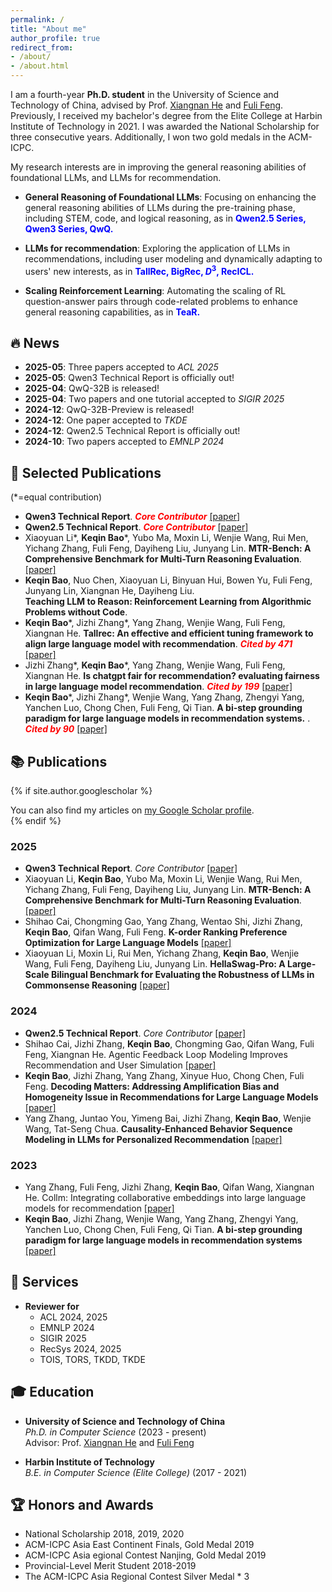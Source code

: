 ```yaml
---
permalink: /
title: "About me"
author_profile: true
redirect_from: 
- /about/
- /about.html
---
```

 
I am a fourth-year **Ph.D. student** in the University of Science and Technology of China, advised by Prof. [Xiangnan He](http://staff.ustc.edu.cn/~hexn/) and [Fuli Feng](https://fulifeng.github.io/).  Previously, I received my bachelor's degree from the Elite College at Harbin Institute of Technology in 2021. I was awarded the National Scholarship for three consecutive years. Additionally, I won two gold medals in the ACM-ICPC. 


My research interests are in improving the general reasoning abilities of foundational LLMs, and LLMs for recommendation.

- **General Reasoning of Foundational LLMs**: Focusing on enhancing the general reasoning abilities of LLMs during the pre-training phase, including STEM, code, and logical reasoning, as in <b style="color:blue">Qwen2.5 Series, Qwen3 Series, QwQ.</b>

- **LLMs for recommendation**: Exploring the application of LLMs in recommendations, including user modeling and dynamically adapting to users' new interests, as in <b style="color:blue">TallRec, BigRec, $D^3$, RecICL.</b>

- **Scaling Reinforcement Learning**: Automating the scaling of RL question-answer pairs through code-related problems to enhance general reasoning capabilities, as in <b style="color:blue">TeaR.</b>


##  **🔥 News**
- **2025-05**: Three papers accepted to *ACL 2025*
- **2025-05**: Qwen3 Technical Report is officially out!
- **2025-04**: QwQ-32B is released!
- **2025-04**: Two papers and one tutorial accepted to *SIGIR 2025*
- **2024-12**: QwQ-32B-Preview is released!
- **2024-12**: One paper accepted to *TKDE*
- **2024-12**: Qwen2.5 Technical Report is officially out!
- **2024-10**: Two papers accepted to *EMNLP 2024*


## **🚀 Selected Publications**
(*=equal contribution)
- **Qwen3 Technical Report**. <b style="color:red">*Core Contributor*</b> [[paper]](https://arxiv.org/pdf/2505.09388)
- **Qwen2.5 Technical Report**. <b style="color:red">*Core Contributor*</b> [[paper]](https://arxiv.org/pdf/2412.15115)
- Xiaoyuan Li*, **Keqin Bao***, Yubo Ma, Moxin Li, Wenjie Wang, Rui Men, Yichang Zhang, Fuli Feng, Dayiheng Liu, Junyang Lin. **MTR-Bench: A Comprehensive Benchmark for Multi-Turn Reasoning Evaluation**. [[paper]](https://arxiv.org/pdf/2505.17123)
- **Keqin Bao**, Nuo Chen, Xiaoyuan Li, Binyuan Hui, Bowen Yu, Fuli Feng, Junyang Lin, Xiangnan He, Dayiheng Liu. 	
**Teaching LLM to Reason: Reinforcement Learning from Algorithmic Problems without Code**.
- **Keqin Bao***, Jizhi Zhang*, Yang Zhang, Wenjie Wang, Fuli Feng, Xiangnan He. **Tallrec: An effective and efficient tuning framework to align large language model with recommendation**. <b style="color:red">*Cited by 471*</b> [[paper]](https://arxiv.org/pdf/2305.00447) 
- Jizhi Zhang*, **Keqin Bao***, Yang Zhang, Wenjie Wang, Fuli Feng, Xiangnan He. **Is chatgpt fair for recommendation? evaluating fairness in large language model recommendation**. <b style="color:red">*Cited by 199*</b> [[paper]](https://arxiv.org/pdf/2305.07609) 
- **Keqin Bao***, Jizhi Zhang*, Wenjie Wang, Yang Zhang, Zhengyi Yang, Yanchen Luo, Chong Chen, Fuli Feng, Qi Tian. **A bi-step grounding paradigm for large language models in recommendation systems.** . <b style="color:red">*Cited by 90*</b> [[paper]](https://arxiv.org/pdf/2308.08434) 


## **📚 Publications**
{% if site.author.googlescholar %}
<div class="wordwrap">You can also find my articles on <a href="{{site.author.googlescholar}}">my Google Scholar profile</a>.</div>
{% endif %}

### 2025
- **Qwen3 Technical Report**. *Core Contributor* [[paper]](https://arxiv.org/pdf/2505.09388)
- Xiaoyuan Li, **Keqin Bao**, Yubo Ma, Moxin Li, Wenjie Wang, Rui Men, Yichang Zhang, Fuli Feng, Dayiheng Liu, Junyang Lin. **MTR-Bench: A Comprehensive Benchmark for Multi-Turn Reasoning Evaluation**. [[paper]](https://arxiv.org/pdf/2505.17123)
- Shihao Cai, Chongming Gao, Yang Zhang, Wentao Shi, Jizhi Zhang, **Keqin Bao**, Qifan Wang, Fuli Feng. **K-order Ranking Preference Optimization for Large Language Models** [[paper]]()
- Xiaoyuan Li, Moxin Li, Rui Men, Yichang Zhang, **Keqin Bao**, Wenjie Wang, Fuli Feng, Dayiheng Liu, Junyang Lin. **HellaSwag-Pro: A Large-Scale Bilingual Benchmark for Evaluating the Robustness of LLMs in Commonsense Reasoning** [[paper]](https://arxiv.org/pdf/2502.11393)

### 2024
- **Qwen2.5 Technical Report**. *Core Contributor* [[paper]](https://arxiv.org/pdf/2412.15115)
- Shihao Cai, Jizhi Zhang, **Keqin Bao**, Chongming Gao, Qifan Wang, Fuli Feng, Xiangnan He. Agentic Feedback Loop Modeling Improves Recommendation and User Simulation [[paper]](https://arxiv.org/pdf/2410.20027)
- **Keqin Bao**, Jizhi Zhang, Yang Zhang, Xinyue Huo, Chong Chen, Fuli Feng. **Decoding Matters: Addressing Amplification Bias and Homogeneity Issue in Recommendations for Large Language Models** [[paper]](https://arxiv.org/pdf/2406.14900)
- Yang Zhang, Juntao You, Yimeng Bai, Jizhi Zhang, **Keqin Bao**, Wenjie Wang, Tat-Seng Chua. **Causality-Enhanced Behavior Sequence Modeling in LLMs for Personalized Recommendation** [[paper]](https://arxiv.org/pdf/2410.22809)


### 2023
- Yang Zhang, Fuli Feng, Jizhi Zhang, **Keqin Bao**, Qifan Wang, Xiangnan He. Collm: Integrating collaborative embeddings into large language models for recommendation [[paper]](https://arxiv.org/pdf/2310.19488)
- **Keqin Bao**, Jizhi Zhang, Wenjie Wang, Yang Zhang, Zhengyi Yang, Yanchen Luo, Chong Chen, Fuli Feng, Qi Tian. **A bi-step grounding paradigm for large language models in recommendation systems** [[paper]](https://arxiv.org/pdf/2308.08434)



## **📝 Services**
- **Reviewer for**  
  - ACL 2024, 2025
  - EMNLP 2024
  - SIGIR 2025
  - RecSys 2024, 2025
  - TOIS, TORS, TKDD, TKDE


## **🎓 Education**
- **University of Science and Technology of China**  
  *Ph.D. in Computer Science* (2023 - present)  
  Advisor: Prof. [Xiangnan He](http://staff.ustc.edu.cn/~hexn/) and [Fuli Feng](https://fulifeng.github.io/)

- **Harbin Institute of Technology**  
  *B.E. in Computer Science (Elite College)* (2017 - 2021)  
 

## **🏆 Honors and Awards**
- National Scholarship 2018, 2019, 2020
- ACM-ICPC Asia East Continent Finals, Gold Medal 2019
- ACM-ICPC Asia egional Contest Nanjing, Gold Medal 2019
- Provincial-Level Merit Student 2018-2019
- The ACM-ICPC Asia Regional Contest Silver Medal * 3
